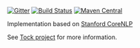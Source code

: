 [![Gitter](https://badges.gitter.im/tockchat/Lobby.svg)](https://gitter.im/tockchat/Lobby?utm_source=badge&utm_medium=badge&utm_campaign=pr-badge&utm_content=body_badge)
[![Build Status](https://app.travis-ci.com/theopenconversationkit/tock-corenlp.png)](https://app.travis-ci.com/github/theopenconversationkit/tock-corenlp)
[![Maven Central](https://img.shields.io/maven-central/v/ai.tock/tock-nlp-model-stanford.svg)](https://search.maven.org/search?q=tock-nlp-model-stanford)

Implementation based on [Stanford CoreNLP](https://stanfordnlp.github.io/CoreNLP/) 

See [Tock project](https://github.com/theopenconversationkit/tock) for more information.
